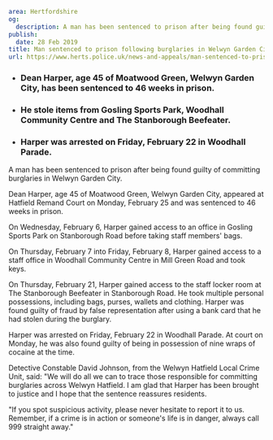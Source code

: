 ```yaml
area: Hertfordshire
og:
  description: A man has been sentenced to prison after being found guilty of committing burglaries in Welwyn Garden City.
publish:
  date: 28 Feb 2019
title: Man sentenced to prison following burglaries in Welwyn Garden City
url: https://www.herts.police.uk/news-and-appeals/man-sentenced-to-prison-following-burglaries-in-welwyn-garden-city-2644b
```

* ### Dean Harper, age 45 of Moatwood Green, Welwyn Garden City, has been sentenced to 46 weeks in prison.

 * ### He stole items from Gosling Sports Park, Woodhall Community Centre and The Stanborough Beefeater.

 * ### Harper was arrested on Friday, February 22 in Woodhall Parade.

A man has been sentenced to prison after being found guilty of committing burglaries in Welwyn Garden City.

Dean Harper, age 45 of Moatwood Green, Welwyn Garden City, appeared at Hatfield Remand Court on Monday, February 25 and was sentenced to 46 weeks in prison.

On Wednesday, February 6, Harper gained access to an office in Gosling Sports Park on Stanborough Road before taking staff members' bags.

On Thursday, February 7 into Friday, February 8, Harper gained access to a staff office in Woodhall Community Centre in Mill Green Road and took keys.

On Thursday, February 21, Harper gained access to the staff locker room at The Stanborough Beefeater in Stanborough Road. He took multiple personal possessions, including bags, purses, wallets and clothing. Harper was found guilty of fraud by false representation after using a bank card that he had stolen during the burglary.

Harper was arrested on Friday, February 22 in Woodhall Parade. At court on Monday, he was also found guilty of being in possession of nine wraps of cocaine at the time.

Detective Constable David Johnson, from the Welwyn Hatfield Local Crime Unit, said: "We will do all we can to trace those responsible for committing burglaries across Welwyn Hatfield. I am glad that Harper has been brought to justice and I hope that the sentence reassures residents.

"If you spot suspicious activity, please never hesitate to report it to us. Remember, if a crime is in action or someone's life is in danger, always call 999 straight away."
